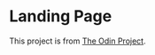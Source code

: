 # Landing Page

This project is from [The Odin Project](https://www.theodinproject.com/lessons/foundations-landing-page).
